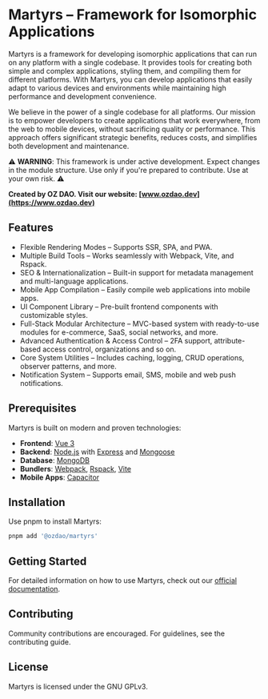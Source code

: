# Martyrs – Framework for Isomorphic Applications

Martyrs is a framework for developing isomorphic applications that can run on any platform with a single codebase. It provides tools for creating both simple and complex applications, styling them, and compiling them for different platforms. With Martyrs, you can develop applications that easily adapt to various devices and environments while maintaining high performance and development convenience.

We believe in the power of a single codebase for all platforms. Our mission is to empower developers to create applications that work everywhere, from the web to mobile devices, without sacrificing quality or performance. This approach offers significant strategic benefits, reduces costs, and simplifies both development and maintenance.

⚠️ **WARNING**: This framework is under active development. Expect changes in the module structure. Use only if you're prepared to contribute. Use at your own risk. ⚠️

**Created by OZ DAO. Visit our website: [www.ozdao.dev](https://www.ozdao.dev)**

## Features

- Flexible Rendering Modes – Supports SSR, SPA, and PWA.
- Multiple Build Tools – Works seamlessly with Webpack, Vite, and Rspack.
- SEO & Internationalization – Built-in support for metadata management and multi-language applications.
- Mobile App Compilation – Easily compile web applications into mobile apps.
- UI Component Library – Pre-built frontend components with customizable styles.
- Full-Stack Modular Architecture – MVC-based system with ready-to-use modules for e-commerce, SaaS, social networks, and more.
- Advanced Authentication & Access Control – 2FA support, attribute-based access control, organizations and so on.
- Core System Utilities – Includes caching, logging, CRUD operations, observer patterns, and more.
- Notification System – Supports email, SMS, mobile and web push notifications.

## Prerequisites

Martyrs is built on modern and proven technologies:

- **Frontend**: [Vue 3](https://vuejs.org/)
- **Backend**: [Node.js](https://nodejs.org/) with [Express](https://expressjs.com/) and [Mongoose](https://mongoosejs.com/)
- **Database**: [MongoDB](https://www.mongodb.com/)
- **Bundlers**: [Webpack](https://webpack.js.org/), [Rspack](https://rspack.dev/), [Vite](https://vitejs.dev/)
- **Mobile Apps**: [Capacitor](https://capacitorjs.com/)

## Installation

Use pnpm to install Martyrs:

```bash
pnpm add '@ozdao/martyrs'
```

## Getting Started

For detailed information on how to use Martyrs, check out our [official documentation](https://docs.ozdao.dev).

## Contributing

Community contributions are encouraged. For guidelines, see the contributing guide.

## License

Martyrs is licensed under the GNU GPLv3.
